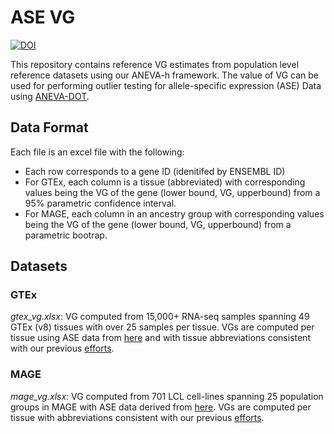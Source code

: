 # ASE VG

[![DOI](https://zenodo.org/badge/966396681.svg)](https://doi.org/10.5281/zenodo.15226129)

This repository contains reference VG estimates from population level reference datasets using our ANEVA-h framework. The value of VG can be used for performing outlier testing for allele-specific expression (ASE) Data using [ANEVA-DOT](https://github.com/PejLab/ANEVA-DOT).

## Data Format
Each file is an excel file with the following:
* Each row corresponds to a gene ID (idenitifed by ENSEMBL ID)
* For GTEx, each column is a tissue (abbreviated) with corresponding values being the VG of the gene (lower bound, VG, upperbound) from a 95% parametric confidence interval.  
* For MAGE, each column in an ancestry group with corresponding values being the VG of the gene (lower bound, VG, upperbound) from a parametric bootrap.  

## Datasets
### GTEx
_gtex_vg.xlsx_: VG computed from 15,000+ RNA-seq samples spanning 49 GTEx (v8) tissues with over 25 samples per tissue. VGs are computed per tissue using ASE data from [here](https://www.gtexportal.org/home/downloads/adult-gtex/haplotype_expression) and with tissue abbreviations consistent with our previous [efforts](https://www.science.org/doi/10.1126/science.aay0256?url_ver=Z39.88-2003&rfr_id=ori:rid:crossref.org&rfr_dat=cr_pub%20%200pubmed). 

### MAGE
_mage_vg.xlsx_: VG computed from 701 LCL cell-lines spanning 25 population groups in MAGE with ASE data derived from [here](https://github.com/PejLab/ASE_Data). VGs are computed per tissue with abbreviations consistent with our previous [efforts](https://www.science.org/doi/10.1126/science.aay0256?url_ver=Z39.88-2003&rfr_id=ori:rid:crossref.org&rfr_dat=cr_pub%20%200pubmed).  
